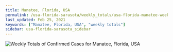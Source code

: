 ```yaml
---
title: Manatee, Florida, USA
permalink: /usa-florida-sarasota/weekly_totals/usa-florida-manatee-weekly_totals.html
last_updated: Feb 25, 2021
keywords: ["Manatee, Florida, USA", "weekly totals"]
sidebar: usa-florida-sarasota_sidebar
---
```


![Weekly Totals of Confirmed Cases for Manatee, Florida, USA](/covid_tracker/images/graphs/usa-florida-manatee-weekly_totals_graph.png)
